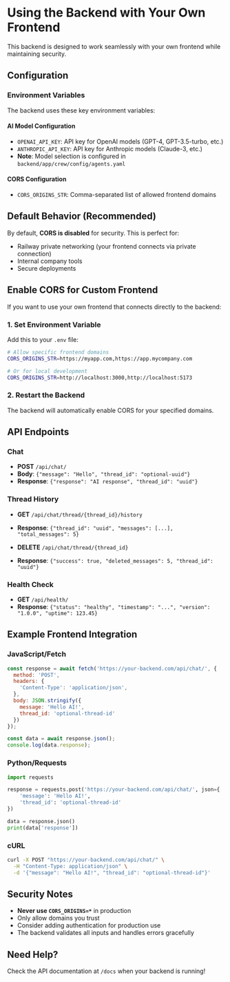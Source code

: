 # Using the Backend with Your Own Frontend

This backend is designed to work seamlessly with your own frontend while maintaining security.

## Configuration

### Environment Variables

The backend uses these key environment variables:

#### AI Model Configuration
- `OPENAI_API_KEY`: API key for OpenAI models (GPT-4, GPT-3.5-turbo, etc.)
- `ANTHROPIC_API_KEY`: API key for Anthropic models (Claude-3, etc.)
- **Note**: Model selection is configured in `backend/app/crew/config/agents.yaml`

#### CORS Configuration
- `CORS_ORIGINS_STR`: Comma-separated list of allowed frontend domains

## Default Behavior (Recommended)

By default, **CORS is disabled** for security. This is perfect for:
- Railway private networking (your frontend connects via private connection)
- Internal company tools
- Secure deployments

## Enable CORS for Custom Frontend

If you want to use your own frontend that connects directly to the backend:

### 1. Set Environment Variable

Add this to your `.env` file:

```bash
# Allow specific frontend domains
CORS_ORIGINS_STR=https://myapp.com,https://app.mycompany.com

# Or for local development
CORS_ORIGINS_STR=http://localhost:3000,http://localhost:5173
```

### 2. Restart the Backend

The backend will automatically enable CORS for your specified domains.

## API Endpoints

### Chat
- **POST** `/api/chat/`
- **Body**: `{"message": "Hello", "thread_id": "optional-uuid"}`
- **Response**: `{"response": "AI response", "thread_id": "uuid"}`

### Thread History
- **GET** `/api/chat/thread/{thread_id}/history`
- **Response**: `{"thread_id": "uuid", "messages": [...], "total_messages": 5}`

- **DELETE** `/api/chat/thread/{thread_id}`
- **Response**: `{"success": true, "deleted_messages": 5, "thread_id": "uuid"}`

### Health Check
- **GET** `/api/health/`
- **Response**: `{"status": "healthy", "timestamp": "...", "version": "1.0.0", "uptime": 123.45}`

## Example Frontend Integration

### JavaScript/Fetch
```javascript
const response = await fetch('https://your-backend.com/api/chat/', {
  method: 'POST',
  headers: {
    'Content-Type': 'application/json',
  },
  body: JSON.stringify({
    message: 'Hello AI!',
    thread_id: 'optional-thread-id'
  })
});

const data = await response.json();
console.log(data.response);
```

### Python/Requests
```python
import requests

response = requests.post('https://your-backend.com/api/chat/', json={
    'message': 'Hello AI!',
    'thread_id': 'optional-thread-id'
})

data = response.json()
print(data['response'])
```

### cURL
```bash
curl -X POST "https://your-backend.com/api/chat/" \
  -H "Content-Type: application/json" \
  -d '{"message": "Hello AI!", "thread_id": "optional-thread-id"}'
```

## Security Notes

- **Never use `CORS_ORIGINS=*`** in production
- Only allow domains you trust
- Consider adding authentication for production use
- The backend validates all inputs and handles errors gracefully

## Need Help?

Check the API documentation at `/docs` when your backend is running!
